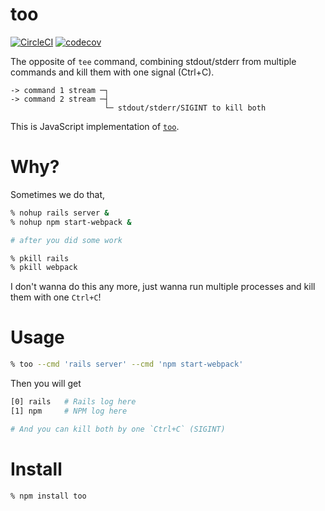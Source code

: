 # too

[![CircleCI](https://circleci.com/gh/otiai10/too.js.svg?style=svg)](https://circleci.com/gh/otiai10/too.js)
[![codecov](https://codecov.io/gh/otiai10/too.js/branch/master/graph/badge.svg)](https://codecov.io/gh/otiai10/too.js)

The opposite of `tee` command, combining stdout/stderr from multiple commands and kill them with one signal (Ctrl+C).

```
-> command 1 stream ─┐
-> command 2 stream ─┤
                     └─ stdout/stderr/SIGINT to kill both
```

This is JavaScript implementation of [`too`](https://github.com/otiai10/too).

# Why?

Sometimes we do that,

```sh
% nohup rails server &
% nohup npm start-webpack &

# after you did some work

% pkill rails
% pkill webpack
```

I don't wanna do this any more, just wanna run multiple processes and kill them with one `Ctrl+C`!

# Usage

```sh
% too --cmd 'rails server' --cmd 'npm start-webpack'
```

Then you will get

```sh
[0] rails   # Rails log here
[1] npm     # NPM log here

# And you can kill both by one `Ctrl+C` (SIGINT)
```

# Install

```sh
% npm install too
```
